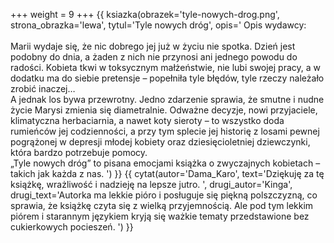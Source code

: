 +++
weight = 9
+++
{{ ksiazka(obrazek='tyle-nowych-drog.png', strona_obrazka='lewa', tytul='Tyle nowych dróg', opis='
Opis wydawcy:<br/><br/>
Marii wydaje się, że nic dobrego jej już w życiu nie spotka. Dzień jest podobny do dnia, a żaden z nich nie przynosi ani jednego powodu do radości. Kobieta tkwi w toksycznym małżeństwie, nie lubi swojej pracy, a w dodatku ma do siebie pretensje – popełniła tyle błędów, tyle rzeczy należało zrobić inaczej… <br/>
A jednak los bywa przewrotny. Jedno zdarzenie sprawia, że smutne i nudne życie Marysi zmienia się diametralnie. Odważne decyzje, nowi przyjaciele, klimatyczna herbaciarnia, a nawet koty sieroty – to wszystko doda rumieńców jej codzienności, a przy tym splecie jej historię z losami pewnej pogrążonej w depresji młodej kobiety oraz dziesięcioletniej dziewczynki, która bardzo potrzebuje pomocy. <br/>
„Tyle nowych dróg” to pisana emocjami książka o zwyczajnych kobietach – takich jak każda z nas.
') }}
{{ cytat(autor='Dama_Karo', text='Dziękuję za tę książkę, wrażliwość i nadzieję na lepsze jutro. ', drugi_autor='Kinga', drugi_text='Autorka ma lekkie pióro i posługuje się piękną polszczyzną, co sprawia, że książkę czyta się z wielką przyjemnością. Ale pod tym lekkim piórem i starannym językiem kryją się ważkie tematy przedstawione bez cukierkowych pocieszeń. ') }}
